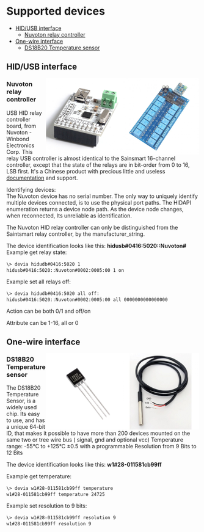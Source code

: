 # Supported devices

* [HID/USB interface](#hid-usb-interface)
  + [Nuvoton relay controller](#nuvoton-relay-controller)
* [One-wire interface](#one-wire-interface)
  + [DS18B20 Temperature sensor](#ds18b20-temperature-sensor)

## HID/USB interface

<img align="right" width="200" src="image/relay-controller-nuvoton16.png">
<img align="right" width="200" src="image/relay-controller-nuvoton.png">

### Nuvoton relay controller

USB HID relay controller board, from Nuvoton - Winbond Electronics Corp.
This relay USB controller is almost identical to the Sainsmart 16-channel controller, except that the state of the relays are in bit-order from 0 to 16, LSB first.
It's a Chinese product with precious little and useless [documentation](https://www.cafago.com/en/p-e1812-1.html) and support. 

Identifying devices:<br>The Nuvoton device has no serial number. The only way to uniquely identify multiple devices connected, is to use the physical port paths.
The HIDAPI enumeration returns a device node path. As the device node changes, when reconnected, Its unreliable as identification.


The Nuvoton HID relay controller can only be distinguished from the Saintsmart relay controller, by the manufacturer_string. 

The device identification looks like this: **hidusb#0416:5020::Nuvoton#**
Example get relay state:

    \> devia hidudb#0416:5020 1
    hidusb#0416:5020::Nuvoton#0002:0005:00 1 on

Example set all relays off:

    \> devia hidudb#0416:5020 all off:
    hidusb#0416:5020::Nuvoton#0002:0005:00 all 0000000000000000

Action can be both 0/1 and off/on

Attribute can be 1-16, all or 0


## One-wire interface

<img align="right" width="200" src="image/ds18b20-waterproof.png">
<img align="right" width="200" src="image/ds18s20.png">

### DS18B20 Temperature sensor

The DS18B20 Temperature Sensor, is a widely used chip. Its easy to use, and has a unique 64-bit ID, that makes it possible to have more than 200 devices mounted on the same two or tree wire bus ( signal, gnd and optional vcc)
Temperature range: -55°C to +125°C ±0.5 with a programmable Resolution from 9 Bits to 12 Bits

The device identification looks like this: **w1#28-011581cb99ff** 

Example get temperature:

    \> devia w1#28-011581cb99ff temperature
    w1#28-011581cb99ff temperature 24725
        
Example set resolution to 9 bits:

    \> devia w1#28-011581cb99ff resolution 9
    w1#28-011581cb99ff resolution 9

